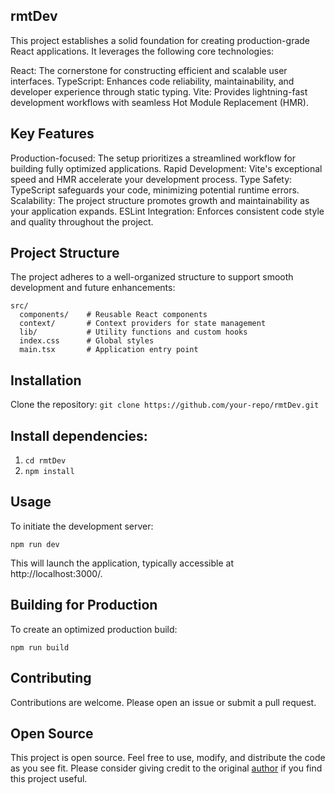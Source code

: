 ## rmtDev

This project establishes a solid foundation for creating production-grade React applications.
It leverages the following core technologies:

React: The cornerstone for constructing efficient and scalable user interfaces.
TypeScript: Enhances code reliability, maintainability, and developer experience through static typing.
Vite: Provides lightning-fast development workflows with seamless Hot Module Replacement (HMR).

## Key Features

Production-focused: The setup prioritizes a streamlined workflow for building fully optimized applications.
Rapid Development: Vite's exceptional speed and HMR accelerate your development process.
Type Safety: TypeScript safeguards your code, minimizing potential runtime errors.
Scalability: The project structure promotes growth and maintainability as your application expands.
ESLint Integration: Enforces consistent code style and quality throughout the project.

## Project Structure

The project adheres to a well-organized structure to support smooth development and future enhancements:

```
src/
  components/    # Reusable React components
  context/       # Context providers for state management
  lib/           # Utility functions and custom hooks
  index.css      # Global styles
  main.tsx       # Application entry point
```

## Installation

Clone the repository:
`git clone https://github.com/your-repo/rmtDev.git`

## Install dependencies:

1. `cd rmtDev`
2. `npm install`

## Usage

To initiate the development server:

`npm run dev`

This will launch the application, typically accessible at http://localhost:3000/.

## Building for Production

To create an optimized production build:

`npm run build`

## Contributing

Contributions are welcome. Please open an issue or submit a pull request.

## Open Source

This project is open source. Feel free to use, modify, and distribute the code as you see fit. Please consider giving credit to the original [author](https://github.com/ByteGrad) if you find this project useful.
